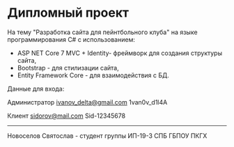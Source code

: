 # Дипломный проект
На тему "Разработка сайта для пейнтбольного клуба" на языке программирования C# с использованием:

* ASP NET Core 7 MVC + Identity- фреймворк для создания структуры сайта,
* Bootstrap - для стилизации сайта,
* Entity Framework Core - для взаимодействия с БД.

Данные для входа:

Администратор
ivanov_delta@gmail.com
1van0v_d1l4A

Клиент
sidorov@mail.com
Sid-12345678

-------------------------
Новоселов Святослав - студент группы ИП-19-3 СПБ ГБПОУ ПКГХ
